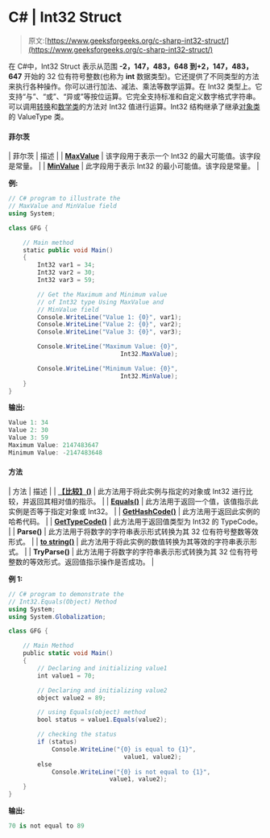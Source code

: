 # C# | Int32 Struct

> 原文:[https://www.geeksforgeeks.org/c-sharp-int32-struct/](https://www.geeksforgeeks.org/c-sharp-int32-struct/)

在 C#中，Int32 Struct 表示从范围 **-2，147，483，648 到+2，147，483，647** 开始的 32 位有符号整数(也称为 **int** 数据类型)。它还提供了不同类型的方法来执行各种操作。你可以进行加法、减法、乘法等数学运算。在 Int32 类型上。它支持“与”、“或”、“异或”等按位运算。它完全支持标准和自定义数字格式字符串。可以调用[转换](https://www.geeksforgeeks.org/c-sharp-convert-class/)和[数学类](https://www.geeksforgeeks.org/c-sharp-math-class/)的方法对 Int32 值进行运算。Int32 结构继承了继承[对象类](https://www.geeksforgeeks.org/c-sharp-object-class/)的 ValueType 类。

#### 菲尔茨

| 菲尔茨 | 描述 |
| **[MaxValue](https://www.geeksforgeeks.org/int32-maxvalue-field-in-c-sharp-with-examples/)** | 该字段用于表示一个 Int32 的最大可能值。该字段是常量。 |
| **[MinValue](https://www.geeksforgeeks.org/int32-minvalue-field-in-c-sharp-with-examples/)** | 此字段用于表示 Int32 的最小可能值。该字段是常量。 |

**例:**

```cs
// C# program to illustrate the 
// MaxValue and MinValue field
using System;

class GFG {

    // Main method
    static public void Main()
    {
        Int32 var1 = 34;
        Int32 var2 = 30;
        Int32 var3 = 59;

        // Get the Maximum and Minimum value 
        // of Int32 type Using MaxValue and 
        // MinValue field
        Console.WriteLine("Value 1: {0}", var1);
        Console.WriteLine("Value 2: {0}", var2);
        Console.WriteLine("Value 3: {0}", var3);

        Console.WriteLine("Maximum Value: {0}",
                               Int32.MaxValue);

        Console.WriteLine("Minimum Value: {0}",
                               Int32.MinValue);
    }
}
```

**输出:**

```cs
Value 1: 34
Value 2: 30
Value 3: 59
Maximum Value: 2147483647
Minimum Value: -2147483648

```

#### 方法

| 方法 | 描述 |
| **[【比较】()](https://www.geeksforgeeks.org/int32-compareto-method-in-c-sharp-with-examples/)** | 此方法用于将此实例与指定的对象或 Int32 进行比较，并返回其相对值的指示。 |
| **[Equals()](https://www.geeksforgeeks.org/int32-equals-method-in-c-sharp-with-examples/)** | 此方法用于返回一个值，该值指示此实例是否等于指定对象或 Int32。 |
| **[GetHashCode()](https://www.geeksforgeeks.org/int32-gethashcode-method-in-c-sharp-with-examples/)** | 此方法用于返回此实例的哈希代码。 |
| **[GetTypeCode()](https://www.geeksforgeeks.org/int32-gettypecode-method-in-c-sharp-with-examples/)** | 此方法用于返回值类型为 Int32 的 TypeCode。 |
| **Parse()** | 此方法用于将数字的字符串表示形式转换为其 32 位有符号整数等效形式。 |
| **[to string()](https://www.geeksforgeeks.org/c-sharp-int32-tostring-method-set-1/)** | 此方法用于将此实例的数值转换为其等效的字符串表示形式。 |
| **TryParse()** | 此方法用于将数字的字符串表示形式转换为其 32 位有符号整数的等效形式。返回值指示操作是否成功。 |

**例 1:**

```cs
// C# program to demonstrate the 
// Int32.Equals(Object) Method 
using System; 
using System.Globalization; 

class GFG { 

    // Main Method 
    public static void Main() 
    { 
        // Declaring and initializing value1 
        int value1 = 70; 

        // Declaring and initializing value2 
        object value2 = 89; 

        // using Equals(object) method 
        bool status = value1.Equals(value2); 

        // checking the status 
        if (status) 
            Console.WriteLine("{0} is equal to {1}", 
                                value1, value2); 
        else
            Console.WriteLine("{0} is not equal to {1}", 
                            value1, value2); 
    } 
} 
```

**输出:**

```cs
70 is not equal to 89

```
